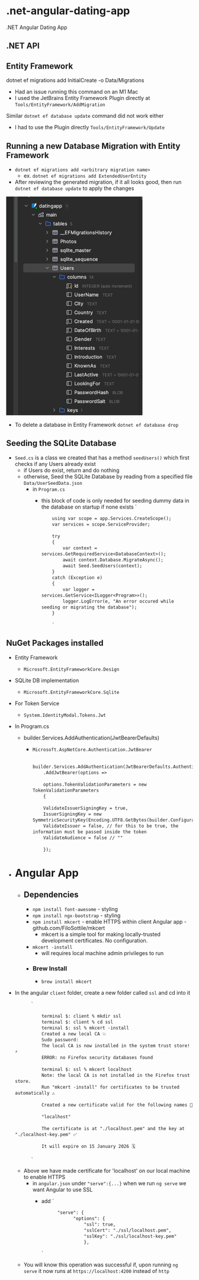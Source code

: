 # .net-angular-dating-app

.NET Angular Dating App

## .NET API

## Entity Framework

dotnet ef migrations add InitialCreate -o Data/Migrations

- Had an issue running this command on an M1 Mac
- I used the JetBrains Entity Framework Plugin directly at `Tools/EntityFramework/AddMigration`

Similar `dotnet ef database update` command did not work either

- I had to use the Plugin directly `Tools/EntityFramework/Update`

## Running a new Database Migration with Entity Framework
- `dotnet ef migrations add <arbitrary migration name>`
  - ex. `dotnet ef migrations add ExtendedUserEntity`
- After reviewing the generated migration, if it all looks good, then run `dotnet ef database update` to apply the changes

![Users in SQLite Database](https://raw.githubusercontent.com/kawgh1/.net-angular-dating-app/main/API/Users%20in%20sql%20lite%20database.png)


- To delete a database in Entity Framework `dotnet ef database drop`

## Seeding the SQLite Database
- `Seed.cs` is a class we created that has a method `seedUsers()` which first checks if any Users already exist
  - if Users do exist, return and do nothing
  - otherwise, Seed the SQLite Database by reading from a specified file `Data/UserSeedData.json`
    - in `Program.cs`
      - this block of code is only needed for seeding dummy data in the database on startup if none exists `
      

                using var scope = app.Services.CreateScope();
                var services = scope.ServiceProvider;
                
                try
                {
                    var context = services.GetRequiredService<DatabaseContext>();
                    await context.Database.MigrateAsync();
                    await Seed.SeedUsers(context);
                }
                catch (Exception e)
                {
                    var logger = services.GetService<ILogger<Program>>();
                    logger.LogError(e, "An error occured while seeding or migrating the database");
                }
        
                `


## NuGet Packages installed
- Entity Framework
  - `Microsoft.EntityFrameworkCore.Design`
- SQLite DB implementation
  - `Microsoft.EntityFrameworkCore.Sqlite`
- For Token Service
  - `System.IdentityModal.Tokens.Jwt`
- In Program.cs
  - builder.Services.AddAuthentication(JwtBearerDefaults)
    - `Microsoft.AspNetCore.Authentication.JwtBearer`
       
        
        
              builder.Services.AddAuthentication(JwtBearerDefaults.AuthenticationScheme)
              .AddJwtBearer(options =>
      
              options.TokenValidationParameters = new TokenValidationParameters
              {
            
              ValidateIssuerSigningKey = true,
              IssuerSigningKey = new SymmetricSecurityKey(Encoding.UTF8.GetBytes(builder.Configuration["TokenKey"])),
              ValidateIssuer = false, // for this to be true, the information must be passed inside the token
              ValidateAudience = false // ""
      
              });


- # Angular App

    - ## Dependencies
        - `npm install font-awesome` - styling
        - `npm install ngx-bootstrap` - styling
        - `npm install mkcert` - enable HTTPS within client Angular app - github.com/FiloSottile/mkcert
            - mkcert is a simple tool for making locally-trusted development certificates. No configuration.
        - `mkcert -install`
          - will requires local machine admin privileges to run
        - ### Brew Install
            - `brew install mkcert`
- In the angular `client` folder, create a new folder called `ssl` and cd into it
                       
            `
                      
                terminal $: client % mkdir ssl
                terminal $: client % cd ssl
                terminal $: ssl % mkcert -install
                Created a new local CA 💥
                Sudo password:
                The local CA is now installed in the system trust store! ⚡️
                ERROR: no Firefox security databases found

                terminal $: ssl % mkcert localhost
                Note: the local CA is not installed in the Firefox trust store.
                Run "mkcert -install" for certificates to be trusted automatically ⚠️
            
                Created a new certificate valid for the following names 📜
            
                "localhost"
            
                The certificate is at "./localhost.pem" and the key at "./localhost-key.pem" ✅
             
                It will expire on 15 January 2026 🗓

            `
    - Above we have made certificate for 'localhost' on our local machine to enable HTTPS
      - in `angular.json` under `"serve":{...}` when we run `ng serve` we want Angular to use SSL
        - add 
            `
              
                    "serve": {
                          "options": {
                              "ssl": true,
                              "sslCert": "./ssl/localhost.pem",
                              "sslKey": "./ssl/localhost-key.pem"
                              },
            `
    - You will know this operation was successful if, upon running `ng serve` it now runs at `https://localhost:4200` instead of `http`
